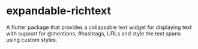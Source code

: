 # expandable-richtext
A flutter package that provides a collapsable text widget for displaying text with support for @mentions, #hashtags, URLs and style the text spans using custom styles.
